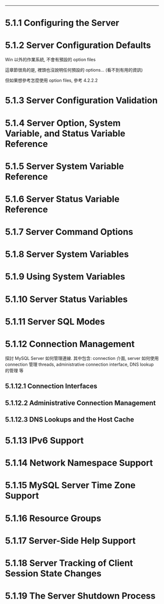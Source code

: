 

---

# 5.1.1 Configuring the Server
# 5.1.2 Server Configuration Defaults

Win 以外的作業系統, 不會有預設的 option files

這章節很鳥的是, 裡頭也沒說明任何預設的 options... (看不到有用的資訊)

但如果想參考怎麼使用 option files, 參考 4.2.2.2

# 5.1.3 Server Configuration Validation
# 5.1.4 Server Option, System Variable, and Status Variable Reference
# 5.1.5 Server System Variable Reference
# 5.1.6 Server Status Variable Reference
# 5.1.7 Server Command Options
# 5.1.8 Server System Variables
# 5.1.9 Using System Variables
# 5.1.10 Server Status Variables
# 5.1.11 Server SQL Modes
# 5.1.12 Connection Management

探討 MySQL Server 如何管理連線. 其中包含: connection 介面, server 如何使用 connection 管理 threads, administrative connection interface, DNS lookup 的管理 等


## 5.1.12.1 Connection Interfaces
## 5.1.12.2 Administrative Connection Management
## 5.1.12.3 DNS Lookups and the Host Cache


# 5.1.13 IPv6 Support
# 5.1.14 Network Namespace Support
# 5.1.15 MySQL Server Time Zone Support
# 5.1.16 Resource Groups
# 5.1.17 Server-Side Help Support
# 5.1.18 Server Tracking of Client Session State Changes
# 5.1.19 The Server Shutdown Process